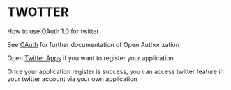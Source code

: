 # TWOTTER
How to use OAuth 1.0 for twitter

See [OAuth](https://www.npmjs.com/package/oauth) for further documentation of Open Authorization

Open [Twitter Apps](https://apps.twitter.com/) if you want to register your application

Once your application register is success, you can access twitter feature in your twitter account via your own application
